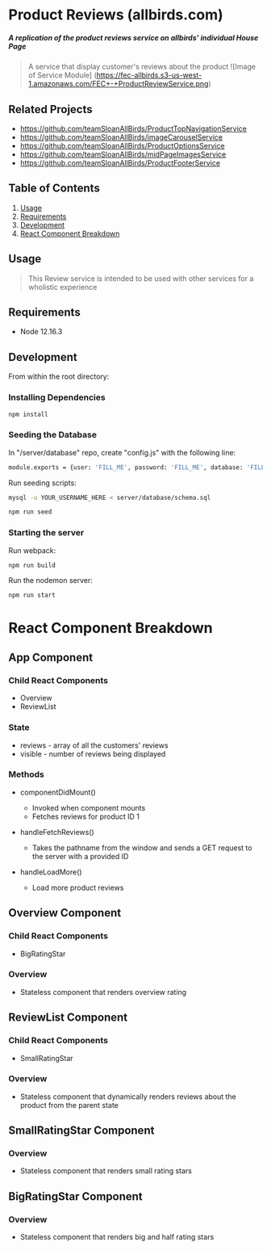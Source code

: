 # Product Reviews (allbirds.com)
##### A replication of the product reviews service on allbirds' individual House Page

> A service that display customer's reviews about the product
> ![Image of Service Module] (https://fec-allbirds.s3-us-west-1.amazonaws.com/FEC+-+ProductReviewService.png)

## Related Projects
  - https://github.com/teamSloanAllBirds/ProductTopNavigationService
  - https://github.com/teamSloanAllBirds/imageCarouselService
  - https://github.com/teamSloanAllBirds/ProductOptionsService
  - https://github.com/teamSloanAllBirds/midPageImagesService
  - https://github.com/teamSloanAllBirds/ProductFooterService

## Table of Contents

1. [Usage](#Usage)
1. [Requirements](#requirements)
1. [Development](#development)
1. [React Component Breakdown](#React-Component-Breakdown)


## Usage

> This Review service is intended to be used with other services for a wholistic experience

## Requirements

- Node 12.16.3

## Development

From within the root directory:

### Installing Dependencies

```sh
npm install
```

### Seeding the Database

In "/server/database" repo, create "config.js" with the following line:

```sh
module.exports = {user: 'FILL_ME', password: 'FILL_ME', database: 'FILL_ME', multipleStatements: true};
```

Run seeding scripts:

```sh
mysql -u YOUR_USERNAME_HERE < server/database/schema.sql
```

```sh
npm run seed
```

### Starting the server

Run webpack:

```sh
npm run build
```

Run the nodemon server:

```sh
npm run start
```

# React Component Breakdown

## App Component
### Child React Components
- Overview
- ReviewList

### State
- reviews - array of all the customers' reviews
- visible - number of reviews being displayed

### Methods
- componentDidMount()
  - Invoked when component mounts
  - Fetches reviews for product ID 1

- handleFetchReviews()
  - Takes the pathname from the window and sends a GET request to the server with a provided ID

- handleLoadMore()
  - Load more product reviews

## Overview Component
### Child React Components
- BigRatingStar

### Overview
- Stateless component that renders overview rating

## ReviewList Component
### Child React Components
- SmallRatingStar

### Overview
- Stateless component that dynamically renders reviews about the product from the parent state

## SmallRatingStar Component
### Overview
- Stateless component that renders small rating stars

## BigRatingStar Component
### Overview
- Stateless component that renders big and half rating stars